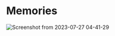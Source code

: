 # Memories
![Screenshot from 2023-07-27 04-41-29](https://github.com/Abdelmuttalib/Memories/assets/54845047/a92646a4-1684-482f-b3a9-4abb4505467b)
